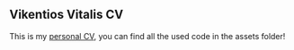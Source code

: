 ## Vikentios Vitalis CV
This is my [personal CV](https://vikentiosvitalis.github.io/vikentios_vitalis_cv.github.io/), you can find all the used code in the assets folder!
